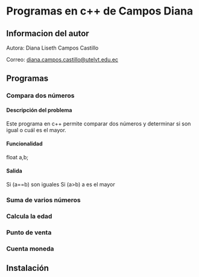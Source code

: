  # Programas en c++ de Campos Diana
 ## Informacion del autor
  Autora: Diana Liseth Campos Castillo


  Correo: diana.campos.castillo@utelvt.edu.ec


 ## Programas
 ### Compara dos números 
 #### Descripción del problema 
 Este programa en c++ permite comparar dos números y determinar si son igual o cuál es el mayor. 
 #### Funcionalidad

 
 float a,b;
 
 #### Salida

 
 Si (a==b) son iguales
 Si (a>b) a es el mayor
 

 ### Suma de varios números
 ### Calcula la edad
 ### Punto de venta
 ### Cuenta moneda

 ## Instalación 
